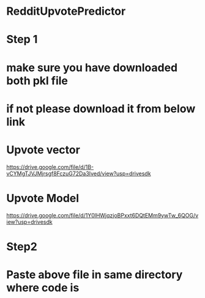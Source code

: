 # RedditUpvotePredictor
 

# Step 1
# make sure you have downloaded both pkl file 
# if not please download it from below link
# Upvote vector  
https://drive.google.com/file/d/1B-vCYMgTJVJMjrsgf8FczuG72Da3Ived/view?usp=drivesdk

# Upvote Model
https://drive.google.com/file/d/1Y0lHWjqzjoBPxxt6DQtEMm9ywTw_6QOG/view?usp=drivesdk
# Step2
# Paste above file in same directory where code is
